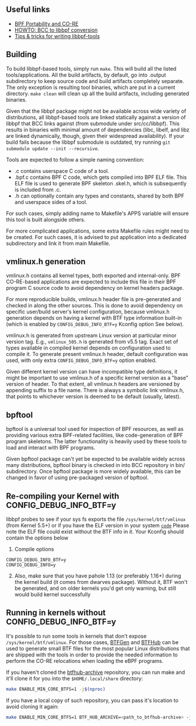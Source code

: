 Useful links
------------

- [BPF Portability and CO-RE](https://facebookmicrosites.github.io/bpf/blog/2020/02/19/bpf-portability-and-co-re.html)
- [HOWTO: BCC to libbpf conversion](https://facebookmicrosites.github.io/bpf/blog/2020/02/20/bcc-to-libbpf-howto-guide.html)
- [Tips & tricks for writing libbpf-tools](https://en.pingcap.com/blog/tips-and-tricks-for-writing-linux-bpf-applications-with-libbpf)

Building
-------

To build libbpf-based tools, simply run `make`. This will build all the listed
tools/applications. All the build artifacts, by default, go into .output
subdirectory to keep source code and build artifacts completely separate. The
only exception is resulting tool binaries, which are put in a current
directory. `make clean` will clean up all the build artifacts, including
generated binaries.

Given that the libbpf package might not be available across wide variety of
distributions, all libbpf-based tools are linked statically against a version
of libbpf that BCC links against (from submodule under src/cc/libbpf). This
results in binaries with minimal amount of dependencies (libc, libelf, and
libz are linked dynamically, though, given their widespread availability).
If your build fails because the libbpf submodule is outdated, try running `git
submodule update --init --recursive`.

Tools are expected to follow a simple naming convention:
  - <tool>.c contains userspace C code of a tool.
  - <tool>.bpf.c contains BPF C code, which gets compiled into BPF ELF file.
    This ELF file is used to generate BPF skeleton <tool>.skel.h, which is
    subsequently is included from <tool>.c.
  - <tool>.h can optionally contain any types and constants, shared by both
    BPF and userspace sides of a tool.

For such cases, simply adding <tool> name to Makefile's APPS variable will
ensure this tool is built alongside others.

For more complicated applications, some extra Makefile rules might need to be
created. For such cases, it is advised to put application into a dedicated
subdirectory and link it from main Makefile.

vmlinux.h generation
-------------------

vmlinux.h contains all kernel types, both exported and internal-only. BPF
CO-RE-based applications are expected to include this file in their BPF
program C source code to avoid dependency on kernel headers package.

For more reproducible builds, vmlinux.h header file is pre-generated and
checked in along the other sources. This is done to avoid dependency on
specific user/build server's kernel configuration, because vmlinux.h
generation depends on having a kernel with BTF type information built-in
(which is enabled by `CONFIG_DEBUG_INFO_BTF=y` Kconfig option See below).

vmlinux.h is generated from upstream Linux version at particular minor
version tag. E.g., `vmlinux_505.h` is generated from v5.5 tag. Exact set of
types available in compiled kernel depends on configuration used to compile
it. To generate present vmlinux.h header, default configuration was used, with
only extra `CONFIG_DEBUG_INFO_BTF=y` option enabled.

Given different kernel version can have incompatible type definitions, it
might be important to use vmlinux.h of a specific kernel version as a "base"
version of header. To that extent, all vmlinux.h headers are versioned by
appending <MAJOR><MINOR> suffix to a file name. There is always a symbolic
link vmlinux.h, that points to whichever version is deemed to be default
(usually, latest).

bpftool
-------

bpftool is a universal tool used for inspection of BPF resources, as well as
providing various extra BPF-related facilities, like code-generation of BPF
program skeletons. The latter functionality is heavily used by these tools to
load and interact with BPF programs.

Given bpftool package can't yet be expected to be available widely across many
distributions, bpftool binary is checked in into BCC repository in bin/
subdirectory. Once bpftool package is more widely available, this can be
changed in favor of using pre-packaged version of bpftool.


Re-compiling your Kernel with CONFIG_DEBUG_INFO_BTF=y
-----------------------------------------------------
libbpf probes to see if your sys fs exports the file `/sys/kernel/btf/vmlinux` (from Kernel 5.5+) or if you have the ELF version in your system [`code`](https://github.com/libbpf/libbpf/blob/master/src/btf.c)
Please note the ELF file could exist without the BTF info in it. Your Kconfig should contain the options below

1. Compile options
```code
CONFIG_DEBUG_INFO_BTF=y
CONFIG_DEBUG_INFO=y
```
2. Also, make sure that you have pahole 1.13 (or preferably 1.16+) during the
kernel build (it comes from dwarves package). Without it, BTF won't be
generated, and on older kernels you'd get only warning, but still would
build kernel successfully

Running in kernels without CONFIG_DEBUG_INFO_BTF=y
--------------------------------------------------

It's possible to run some tools in kernels that don't expose
`/sys/kernel/btf/vmlinux`. For those cases,
[BTFGen](https://lore.kernel.org/bpf/20220215225856.671072-1-mauricio@kinvolk.io)
and [BTFHub](https://github.com/aquasecurity/btfhub) can be used to
generate small BTF files for the most popular Linux distributions that
are shipped with the tools in order to provide the needed information to
perform the CO-RE relocations when loading the eBPF programs.

If you haven't cloned the
[btfhub-archive](https://github.com/aquasecurity/btfhub) repository, you
can run make and it'll clone it for you into the `$HOME/.local/share`
directory:

```bash
make ENABLE_MIN_CORE_BTFS=1 -j$(nproc)
```

If you have a local copy of such repository, you can pass it's location
to avoid cloning it again:

```bash
make ENABLE_MIN_CORE_BTFS=1 BTF_HUB_ARCHIVE=<path_to_btfhub-archive> -j$(nproc)
```
